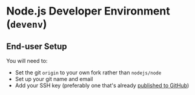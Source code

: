 # Node.js Developer Environment (`devenv`)

## End-user Setup

You will need to:
- Set the git `origin` to your own fork rather than `nodejs/node`
- Set up your git name and email
- Add your SSH key (preferably one that's already [published to GitHub](https://docs.github.com/en/github/authenticating-to-github/connecting-to-github-with-ssh/adding-a-new-ssh-key-to-your-github-account))
